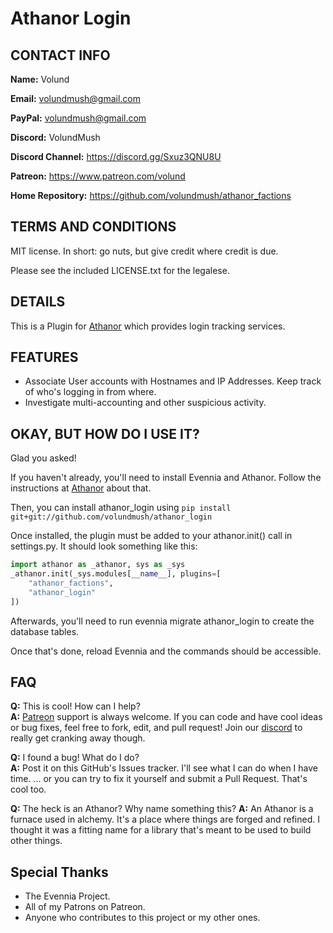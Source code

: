 # Athanor Login

## CONTACT INFO

**Name:** Volund

**Email:** volundmush@gmail.com

**PayPal:** volundmush@gmail.com

**Discord:** VolundMush

**Discord Channel:** https://discord.gg/Sxuz3QNU8U

**Patreon:** https://www.patreon.com/volund

**Home Repository:** https://github.com/volundmush/athanor_factions

## TERMS AND CONDITIONS

MIT license. In short: go nuts, but give credit where credit is due.

Please see the included LICENSE.txt for the legalese.

## DETAILS

This is a Plugin for [Athanor](https://github.com/volundmush/athanor) which provides login tracking services.

## FEATURES
* Associate User accounts with Hostnames and IP Addresses. Keep track of who's logging in from where.
* Investigate multi-accounting and other suspicious activity.


## OKAY, BUT HOW DO I USE IT?
Glad you asked!

If you haven't already, you'll need to install Evennia and Athanor. Follow the instructions at [Athanor](https://github.com/volundmush/athanor) about that.

Then, you can install athanor_login using ```pip install git+git://github.com/volundmush/athanor_login```

Once installed, the plugin must be added to your athanor.init() call in settings.py. It should look something like this:

```python
import athanor as _athanor, sys as _sys
_athanor.init(_sys.modules[__name__], plugins=[
    "athanor_factions",
    "athanor_login"
])
```

Afterwards, you'll need to run evennia migrate athanor_login to create the database tables.

Once that's done, reload Evennia and the commands should be accessible.

## FAQ 
  __Q:__ This is cool! How can I help?  
  __A:__ [Patreon](https://www.patreon.com/volund) support is always welcome. If you can code and have cool ideas or bug fixes, feel free to fork, edit, and pull request! Join our [discord](https://discord.gg/Sxuz3QNU8U) to really get cranking away though.

  __Q:__ I found a bug! What do I do?  
  __A:__ Post it on this GitHub's Issues tracker. I'll see what I can do when I have time. ... or you can try to fix it yourself and submit a Pull Request. That's cool too.

  __Q:__ The heck is an Athanor? Why name something this?
  __A:__ An Athanor is a furnace used in alchemy. It's a place where things are forged and refined. I thought it was a fitting name for a library that's meant to be used to build other things.

## Special Thanks
  * The Evennia Project.
  * All of my Patrons on Patreon.
  * Anyone who contributes to this project or my other ones.
